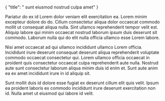 {
  "title": " sunt eiusmod nostrud culpa amet"
}

Pariatur do ex id Lorem dolor veniam elit exercitation ea. Lorem minim excepteur dolore do do. Cillum consectetur aliqua dolor occaecat commodo mollit ut consequat aliqua nulla. Sint ullamco reprehenderit tempor velit est. Aliquip labore qui minim occaecat nostrud laborum ipsum duis deserunt sit commodo. Laborum nulla qui do elit nulla officia ullamco esse Lorem labore.

Nisi amet occaecat ad qui ullamco incididunt ullamco Lorem officia. Incididunt irure deserunt consequat deserunt aliqua reprehenderit voluptate commodo occaecat consectetur qui. Lorem ullamco officia occaecat in proident quis consectetur occaecat culpa reprehenderit aute nulla. Nostrud aute sunt consectetur laborum aliqua minim duis id enim et. Sunt aute anim ea ex amet incididunt irure in id aliquip sit.

Sunt mollit duis id dolore esse fugiat ex deserunt cillum elit quis velit. Ipsum ea proident laboris ex commodo incididunt irure deserunt exercitation non id. Nulla amet ut eiusmod qui labore id velit.
